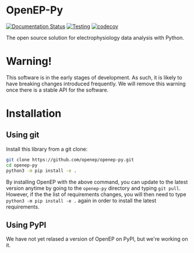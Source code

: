# OpenEP-Py

[![Documentation Status](https://readthedocs.org/projects/openep-py/badge/?version=latest)](https://openep-py.readthedocs.io/en/latest/?badge=latest)
[![Testing](https://github.com/openep/openep-py/actions/workflows/python-app.yml/badge.svg)](https://github.com/openep/openep-py/actions)
[![codecov](https://codecov.io/gh/openep/openep-py/branch/dev/graph/badge.svg)](https://codecov.io/gh/openep/openep-py)

The open source solution for electrophysiology data analysis with Python.

# Warning!
This software is in the early stages of development. As such, it is likely to have breaking changes introduced frequently. We will remove this warning once there is a stable API for the software.

# Installation
## Using git
Install this library from a git clone:

```bash
git clone https://github.com/openep/openep-py.git
cd openep-py
python3 -m pip install -e .
```

By installing OpenEP with the above command, you can update to the latest version anytime by going to the `openep-py` directory and typing `git pull`. However, if the the list of requirements changes, you will then need to type `python3 -m pip install -e .` again in order to install the latest requirements.

## Using PyPI
We have not yet relased a version of OpenEP on PyPI, but we're working on it.
